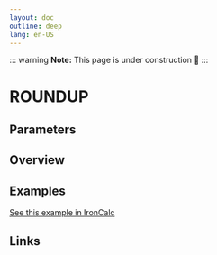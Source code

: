 ```yaml
---
layout: doc
outline: deep
lang: en-US
---
```


::: warning
**Note:** This page is under construction 🚧
:::

# ROUNDUP

## Parameters

## Overview

## Examples

[See this example in IronCalc](https://app.ironcalc.com/?filename=roundup)

## Links